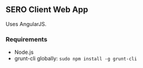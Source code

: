 ## SERO Client Web App

Uses AngularJS.

### Requirements
- Node.js
- grunt-cli globally: `sudo npm install -g grunt-cli`